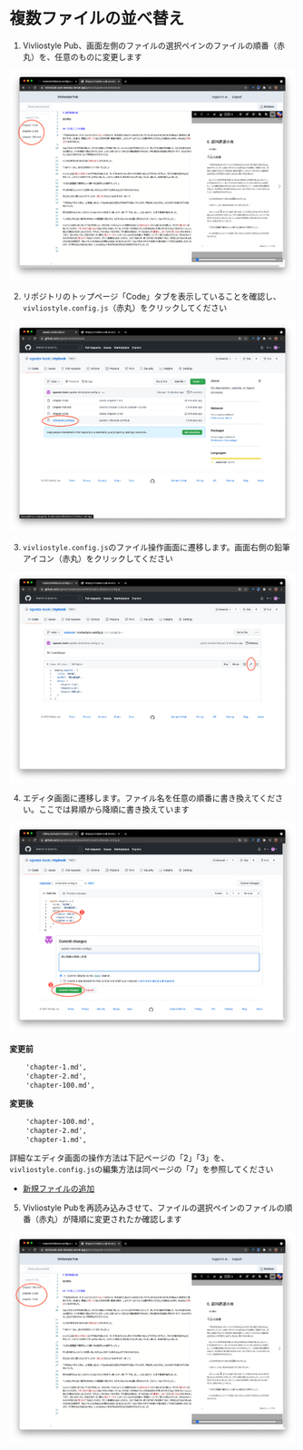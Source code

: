 # 複数ファイルの並べ替え

1. Vivliostyle Pub、画面左側のファイルの選択ペインのファイルの順番（赤丸）を、任意のものに変更します

![ ](images/file-operation/reordering-files/fig-1.png)

2. リポジトリのトップページ「Code」タブを表示していることを確認し、`vivliostyle.config.js`（赤丸）をクリックしてください

![ ](images/file-operation/reordering-files/fig-2.png)

3. `vivliostyle.config.js`のファイル操作画面に遷移します。画面右側の鉛筆アイコン（赤丸）をクリックしてください

![ ](images/file-operation/reordering-files/fig-3.png)

4. エディタ画面に遷移します。ファイル名を任意の順番に書き換えてください。ここでは昇順から降順に書き換えています

![ ](images/file-operation/reordering-files/fig-4.png)

**変更前**

```
    'chapter-1.md',
    'chapter-2.md',
    'chapter-100.md',
```

**変更後**

```
    'chapter-100.md',
    'chapter-2.md',
    'chapter-1.md',
```

詳細なエディタ画面の操作方法は下記ページの「2」「3」を、`vivliostyle.config.js`の編集方法は同ページの「7」を参照してください

- [新規ファイルの追加](/ja/file-operation/adding-a-new-file.md)



5. Vivliostyle Pubを再読み込みさせて、ファイルの選択ペインのファイルの順番（赤丸）が降順に変更されたか確認します

![ ](images/file-operation/reordering-files/fig-5.png)